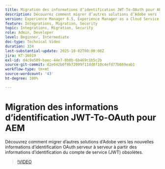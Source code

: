 ```yaml
---
title: Migration des informations d’identification JWT-To-OAuth pour AEM
description: Découvrez comment migrer d’autres solutions d’Adobe vers les nouvelles informations d’identification OAuth serveur à serveur.
version: Experience Manager 6.5, Experience Manager as a Cloud Service
feature: Integrations, Migration, Security
topic: Integrations, Migration, Security
role: Admin, Developer
level: Beginner, Intermediate
doc-type: Technical Video
duration: 334
last-substantial-update: 2025-10-02T00:00:00Z
jira: KT-16019
exl-id: d4c9a509-baec-44e7-8b0b-6b469c1b5c2b
source-git-commit: d2e042b0f0b72009f11dd8f10c4efd77b669eab1
workflow-type: tm+mt
source-wordcount: '43'
ht-degree: 100%

---
```


# Migration des informations d’identification JWT-To-OAuth pour AEM

Découvrez comment migrer d’autres solutions d’Adobe vers les nouvelles informations d’identification OAuth serveur à serveur à partir des informations d’identification du compte de service (JWT) obsolètes.

>[!VIDEO](https://video.tv.adobe.com/v/3432960/?learn=on)
